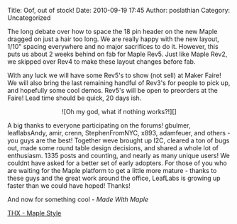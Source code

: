 Title: Oof, out of stock! 
Date: 2010-09-19 17:45
Author: poslathian
Category: Uncategorized

The long debate over how to space the 18 pin header on the new Maple
dragged on just a hair too long. We are really happy with the new
layout, 1/10" spacing everywhere and no major sacrifices to do it.
However, this puts us about 2 weeks behind on fab for Maple Rev5. Just
like Maple Rev2, we skipped over Rev4 to make these layout changes
before fab.

With any luck we will have some Rev5's to show (not sell) at Maker
Faire! We will also bring the last remaining handful of Rev3's for
people to pick up, and hopefully some cool demos. Rev5's will be open to
preorders at the Faire! Lead time should be quick, 20 days ish.

<center>
![Oh my god, what if nothing works?!][]
</center>

A big thanks to everyone participating on the forums! gbulmer,
leaflabsAndy, amir, crenn, StephenFromNYC, x893, adamfeuer, and others -
you guys are the best! Together weve brought up I2C, cleared a ton of
bugs out, made some round table design decisions, and shared a whole lot
of enthusiasm. 1335 posts and counting, and nearly as many unique users!
We couldnt have asked for a better set of early adopters. For those of
you who are waiting for the Maple platform to get a little more mature -
thanks to these guys and the great work around the office, LeafLabs is
growing up faster than we could have hoped! Thanks!

And now for something cool - *Made With Maple*

[THX - Maple Style][]

  [Oh my god, what if nothing works?!]: /static/images/old/2010/09/6daysToMaker-300x225.jpg
  [THX - Maple Style]: /static/images/old/2010/09/Maple_Deep_Note.wav
